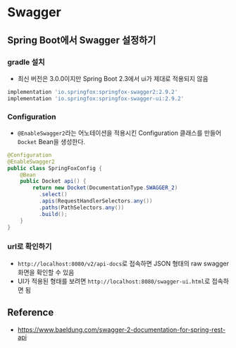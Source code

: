 # Swagger

## Spring Boot에서 Swagger 설정하기
### gradle 설치
* 최신 버전은 3.0.0이지만 Spring Boot 2.3에서 ui가 제대로 적용되지 않음
```groovy
implementation 'io.springfox:springfox-swagger2:2.9.2'
implementation 'io.springfox:springfox-swagger-ui:2.9.2'
```

### Configuration
* `@EnableSwagger2`라는 어노테이션을 적용시킨 Configuration 클래스를 만들어 `Docket` Bean을 생성한다.
```java
@Configuration
@EnableSwagger2
public class SpringFoxConfig {                                    
    @Bean
    public Docket api() { 
        return new Docket(DocumentationType.SWAGGER_2)  
          .select()                                  
          .apis(RequestHandlerSelectors.any())              
          .paths(PathSelectors.any())                          
          .build();                                           
    }
}
```

### url로 확인하기
* `http://localhost:8080/v2/api-docs`로 접속하면 JSON 형태의 raw swagger 화면을 확인할 수 있음
* UI가 적용된 형태를 보려면 `http://localhost:8080/swagger-ui.html`로 접속하면 됨

## Reference
* <https://www.baeldung.com/swagger-2-documentation-for-spring-rest-api>